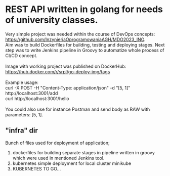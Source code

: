 # REST API written in golang for needs of university classes.
Very simple project was needed within the course of DevOps concepts: https://github.com/InzynieriaOprogramowaniaAGH/MDO2023_INO.  
Aim was to build Dockerfiles for building, testing and deploying stages. Next step was to write Jenkins pipeline in Groovy 
to automatize whole process of CI/CD concept. 
<br>
<br>
Image with working project was published on DockerHub: https://hub.docker.com/r/srpl/go-deploy-img/tags
<br>
<br>
Example usage:  
curl -X POST -H "Content-Type: application/json" -d "[5, 1]" http://localhost:3001/add  
curl http://localhost:3001/hello
<br>
<br>
You could also use for instance Postman and send body as RAW with parameters: [5, 1].  

## "infra" dir
Bunch of files used for deployment of application;
1. dockerfiles for building separate stages in pipeline written in groovy which were used in mentioned Jenkins tool.
2. kubernetes simple deployment for local cluster minikube
3. KUBERNETES TO GO...
